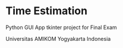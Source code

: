 # Time Estimation
Python GUI App tkinter project for Final Exam

Universitas AMIKOM Yogyakarta Indonesia

